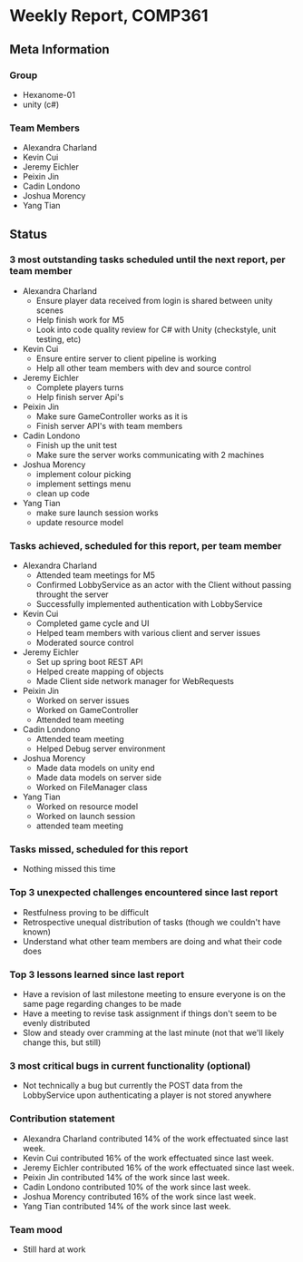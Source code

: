 # Weekly Report, COMP361

## Meta Information

### Group

 * Hexanome-01
 * unity (c#)

### Team Members

 * Alexandra Charland
 * Kevin Cui
 * Jeremy Eichler
 * Peixin Jin
 * Cadin Londono
 * Joshua Morency
 * Yang Tian

## Status

### 3 most outstanding tasks scheduled until the next report, per team member

 * Alexandra Charland
   * Ensure player data received from login is shared between unity scenes
   * Help finish work for M5
   * Look into code quality review for C# with Unity (checkstyle, unit testing, etc)
 * Kevin Cui
   * Ensure entire server to client pipeline is working
   * Help all other team members with dev and source control
 * Jeremy Eichler
   * Complete players turns
   * Help finish server Api's
 * Peixin Jin
   * Make sure GameController works as it is
   * Finish server API's with team members
 * Cadin Londono
   * Finish up the unit test
   * Make sure the server works communicating with 2 machines
 * Joshua Morency
   * implement colour picking
   * implement settings menu
   * clean up code
 * Yang Tian
   * make sure launch session works
   * update resource model

### Tasks achieved, scheduled for this report, per team member

 * Alexandra Charland
   * Attended team meetings for M5
   * Confirmed LobbyService as an actor with the Client without passing throught the server
   * Successfully implemented authentication with LobbyService
 * Kevin Cui
   * Completed game cycle and UI
   * Helped team members with various client and server issues
   * Moderated source control
 * Jeremy Eichler
   * Set up spring boot REST API 
   * Helped create mapping of objects
   * Made Client side network manager for WebRequests
 * Peixin Jin
   * Worked on server issues
   * Worked on GameController
   * Attended team meeting
 * Cadin Londono
   * Attended team meeting 
   * Helped Debug server environment
 * Joshua Morency
   * Made data models on unity end
   * Made data models on server side
   * Worked on FileManager class
 * Yang Tian
   * Worked on resource model
   * Worked on launch session
   * attended team meeting

### Tasks missed, scheduled for this report

 * Nothing missed this time

### Top 3 unexpected challenges encountered since last report

 * Restfulness proving to be difficult
 * Retrospective unequal distribution of tasks (though we couldn't have known)
 * Understand what other team members are doing and what their code does

### Top 3 lessons learned since last report

 * Have a revision of last milestone meeting to ensure everyone is on the same page regarding changes to be made
 * Have a meeting to revise task assignment if things don't seem to be evenly distributed
 * Slow and steady over cramming at the last minute (not that we'll likely change this, but still)

### 3 most critical bugs in current functionality (optional)

 * Not technically a bug but currently the POST data from the LobbyService upon authenticating a player is not stored anywhere

### Contribution statement

 * Alexandra Charland contributed 14% of the work effectuated since last week.
 * Kevin Cui contributed 16% of the work effectuated since last week.
 * Jeremy Eichler contributed 16% of the work effectuated since last week.
 * Peixin Jin contributed 14% of the work since last week.
 * Cadin Londono contributed 10% of the work since last week.
 * Joshua Morency contributed 16% of the work since last week.
 * Yang Tian contributed 14% of the work since last week.

### Team mood

 * Still hard at work
